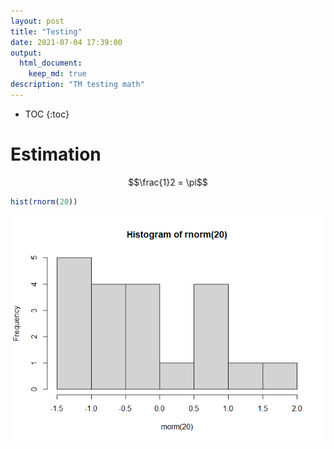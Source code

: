 ```yaml
---
layout: post
title: "Testing"
date: 2021-07-04 17:39:00
output: 
  html_document:
    keep_md: true
description: "TM testing math"
---
```




<!-- Frequent Worries about RCTs: Questions and Answers -->
<!-- Author: Macartan Humphreys -->

* TOC
{:toc}

# Estimation


$$\frac{1}2 = \pi$$



```r
hist(rnorm(20))
```

![](2021-05-15-just-math_files/figure-html/unnamed-chunk-1-1.png)<!-- -->
